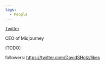 ```yaml
---
tags:
  - People
---
```


[Twitter](https://x.com/davidsholz)

CEO of Midjourney 

(TODO)


followers:
https://twitter.com/DavidSHolz/likes
